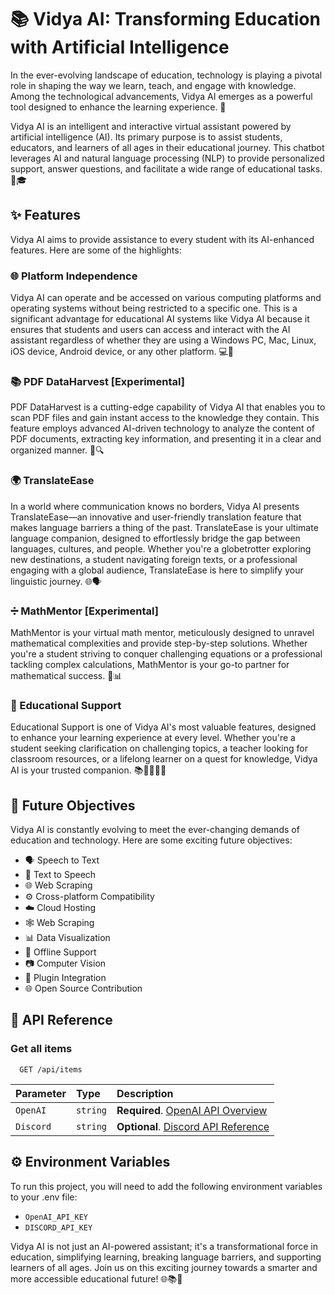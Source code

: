 # 📚 Vidya AI: Transforming Education with Artificial Intelligence

In the ever-evolving landscape of education, technology is playing a pivotal role in shaping the way we learn, teach, and engage with knowledge. Among the technological advancements, Vidya AI emerges as a powerful tool designed to enhance the learning experience. 🌟

Vidya AI is an intelligent and interactive virtual assistant powered by artificial intelligence (AI). Its primary purpose is to assist students, educators, and learners of all ages in their educational journey. This chatbot leverages AI and natural language processing (NLP) to provide personalized support, answer questions, and facilitate a wide range of educational tasks. 🤖🎓

## ✨ Features

Vidya AI aims to provide assistance to every student with its AI-enhanced features. Here are some of the highlights:

### 🌐 Platform Independence

Vidya AI can operate and be accessed on various computing platforms and operating systems without being restricted to a specific one. This is a significant advantage for educational AI systems like Vidya AI because it ensures that students and users can access and interact with the AI assistant regardless of whether they are using a Windows PC, Mac, Linux, iOS device, Android device, or any other platform. 💻📱

### 📚 PDF DataHarvest [Experimental]

PDF DataHarvest is a cutting-edge capability of Vidya AI that enables you to scan PDF files and gain instant access to the knowledge they contain. This feature employs advanced AI-driven technology to analyze the content of PDF documents, extracting key information, and presenting it in a clear and organized manner. 📖🔍

### 🌍 TranslateEase

In a world where communication knows no borders, Vidya AI presents TranslateEase—an innovative and user-friendly translation feature that makes language barriers a thing of the past. TranslateEase is your ultimate language companion, designed to effortlessly bridge the gap between languages, cultures, and people. Whether you're a globetrotter exploring new destinations, a student navigating foreign texts, or a professional engaging with a global audience, TranslateEase is here to simplify your linguistic journey. 🌐🗣️

### ➗ MathMentor [Experimental]

MathMentor is your virtual math mentor, meticulously designed to unravel mathematical complexities and provide step-by-step solutions. Whether you're a student striving to conquer challenging equations or a professional tackling complex calculations, MathMentor is your go-to partner for mathematical success. 🧮📊

### 📖 Educational Support

Educational Support is one of Vidya AI's most valuable features, designed to enhance your learning experience at every level. Whether you're a student seeking clarification on challenging topics, a teacher looking for classroom resources, or a lifelong learner on a quest for knowledge, Vidya AI is your trusted companion. 📚👩‍🏫👨‍🎓

## 🚀 Future Objectives

Vidya AI is constantly evolving to meet the ever-changing demands of education and technology. Here are some exciting future objectives:

- 🗣️ Speech to Text
- 📢 Text to Speech
- 🌐 Web Scraping
- ⚙️ Cross-platform Compatibility
- ☁️ Cloud Hosting
- 🕸️ Web Scraping
- 📊 Data Visualization
- 💼 Offline Support
- 📷 Computer Vision
- 🧩 Plugin Integration
- 🌐 Open Source Contribution

## 📝 API Reference

### Get all items

```http
  GET /api/items
```

| Parameter  | Type     | Description                               |
| :--------- | :------- | :---------------------------------------- |
| `OpenAI`   | `string` | **Required**. [OpenAI API Overview](https://platform.openai.com/overview) |
| `Discord`  | `string` | **Optional**. [Discord API Reference](https://discord.com/developers/docs/reference) |

## ⚙️ Environment Variables

To run this project, you will need to add the following environment variables to your .env file:

- `OpenAI_API_KEY`
- `DISCORD_API_KEY`

Vidya AI is not just an AI-powered assistant; it's a transformational force in education, simplifying learning, breaking language barriers, and supporting learners of all ages. Join us on this exciting journey towards a smarter and more accessible educational future! 🌐📚🚀

